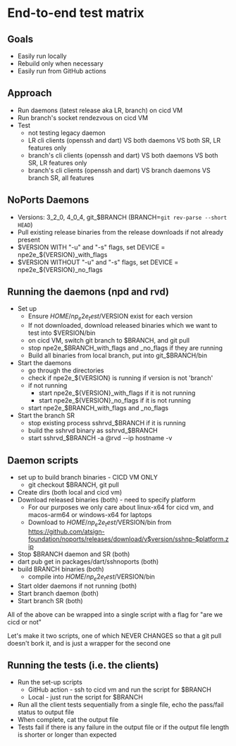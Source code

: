 # End-to-end test matrix

## Goals

- Easily run locally
- Rebuild only when necessary
- Easily run from GitHub actions

## Approach

- Run daemons (latest release aka LR, branch) on cicd VM
- Run branch's socket rendezvous on cicd VM
- Test
    - not testing legacy daemon
    - LR cli clients (openssh and dart) VS both daemons VS both SR, LR features
      only
    - branch's cli clients (openssh and dart) VS both daemons VS both SR, LR
      features only
    - branch's cli clients (openssh and dart) VS branch daemons VS branch SR,
      all features

## NoPorts Daemons

- Versions: 3_2_0, 4_0_4, git_$BRANCH (BRANCH=`git rev-parse --short HEAD`)
- Pull existing release binaries from the release downloads if not already
  present
- $VERSION WITH "-u" and "-s" flags, set DEVICE = npe2e_${VERSION}_with_flags
- $VERSION WITHOUT "-u" and "-s" flags, set DEVICE = npe2e_${VERSION}_no_flags

## Running the daemons (npd and rvd)

- Set up
    - Ensure $HOME/np_e2e_test/$VERSION exist for each version
    - If not downloaded, download released binaries which we want to test into
      $VERSION/bin
    - on cicd VM, switch git branch to $BRANCH, and git pull
    - stop npe2e_$BRANCH_with_flags and _no_flags if they are running
    - Build all binaries from local branch, put into git_$BRANCH/bin
- Start the daemons
    - go through the directories
    - check if npe2e_${VERSION} is running if version is not 'branch'
    - if not running
        - start npe2e_${VERSION}_with_flags if it is not running
        - start npe2e_${VERSION}_no_flags if it is not running
    - start npe2e_$BRANCH_with_flags and _no_flags
- Start the branch SR
    - stop existing process sshrvd_$BRANCH if it is running
    - build the sshrvd binary as sshrvd_$BRANCH
    - start sshrvd_$BRANCH -a @rvd --ip hostname -v

## Daemon scripts
- set up to build branch binaries - CICD VM ONLY
    - git checkout $BRANCH, git pull
- Create dirs (both local and cicd vm)
- Download released binaries (both) - need to specify platform
  - For our purposes we only care about linux-x64 for cicd vm, and 
    macos-arm64 or windows-x64 for laptops
  - Download to $HOME/np_e2e_test/$VERSION/bin
    from https://github.com/atsign-foundation/noports/releases/download/v$version/sshnp-$platform.zip
- Stop $BRANCH daemon and SR (both)
- dart pub get in packages/dart/sshnoports (both)
- build BRANCH binaries (both)
  - compile into $HOME/np_e2e_test/$VERSION/bin
- Start older daemons if not running (both)
- Start branch daemon (both)
- Start branch SR (both)

All of the above can be wrapped into a single script with a flag for "are we 
cicd or not"

Let's make it two scripts, one of which NEVER CHANGES so that a git pull 
doesn't bork it, and is just a wrapper for the second one

## Running the tests (i.e. the clients)
- Run the set-up scripts
  - GitHub action - ssh to cicd vm and run the script for $BRANCH 
  - Local - just run the script for $BRANCH
- Run all the client tests sequentially from a single file, echo the 
  pass/fail status to output file
- When complete, cat the output file
- Tests fail if there is any failure in the output file or if the output
  file length is shorter or longer than expected
